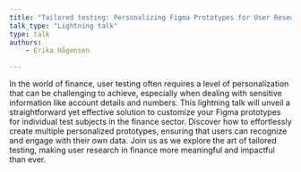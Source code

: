 ```yaml
---
title: "Tailored testing: Personalizing Figma Prototypes for User Research"
talk_type: "Lightning talk"
type: talk
authors:
    - Erika Hågensen

---
```

In the world of finance, user testing often requires a level of personalization that can be challenging to achieve, especially when dealing with sensitive information like account details and numbers. This lightning talk will unveil a straightforward yet effective solution to customize your Figma prototypes for individual test subjects in the finance sector. Discover how to effortlessly create multiple personalized prototypes, ensuring that users can recognize and engage with their own data. Join us as we explore the art of tailored testing, making user research in finance more meaningful and impactful than ever.
